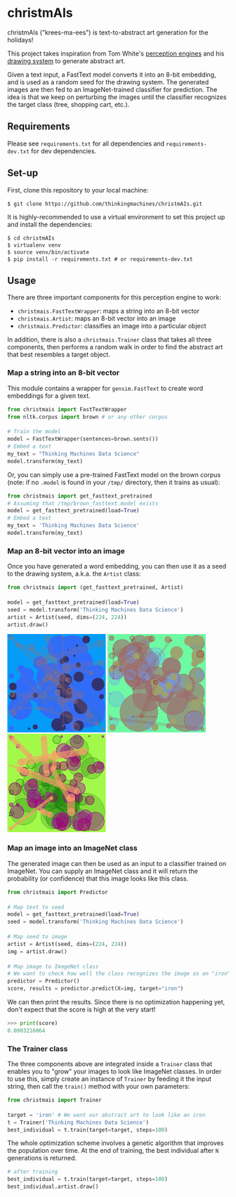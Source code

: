 # christmAIs

christmAIs ("krees-ma-ees") is text-to-abstract art generation for the holidays!

This project takes inspiration from Tom White's [perception
engines](https://medium.com/artists-and-machine-intelligence/perception-engines-8a46bc598d57)
and his [drawing system](https://github.com/dribnet/dopes) to generate abstract
art. 

Given a text input, a FastText model converts it into an 8-bit embedding, and
is used as a random seed for the drawing system. The generated images are then
fed to an ImageNet-trained classifier for prediction. The idea is that we keep
on perturbing the images until the classifier recognizes the target class
(tree, shopping cart, etc.).

## Requirements

Please see `requirements.txt` for all dependencies and `requirements-dev.txt` for dev dependencies.

## Set-up

First, clone this repository to your local machine:

```shell
$ git clone https://github.com/thinkingmachines/christmAIs.git
```

It is highly-recommended to use a virtual environment to set this project up
and install the dependencies:

```shell
$ cd christmAIs 
$ virtualenv venv
$ source venv/bin/activate
$ pip install -r requirements.txt # or requirements-dev.txt
```

## Usage

There are three important components for this perception engine to work:
- `christmais.FastTextWrapper`: maps a string into an 8-bit vector
- `christmais.Artist`: maps an 8-bit vector into an image
- `christmais.Predictor`: classifies an image into a particular object

In addition, there is also a `christmais.Trainer` class that takes all three
components, then performs a random walk in order to find the abstract art that
best resembles a target object.

### Map a string into an 8-bit vector

This module contains a wrapper for `gensim.FastText` to create word embeddings
for a given text.

```python
from christmais import FastTextWrapper
from nltk.corpus import brown # or any other corpus

# Train the model
model = FastTextWrapper(sentences=brown.sents())
# Embed a text
my_text = "Thinking Machines Data Science"
model.transform(my_text)
```

Or, you can simply use a pre-trained FastText model on the brown corpus (note:
if no `.model` is found in your `/tmp/` directory, then it trains as usual):

```python
from christmais import get_fasttext_pretrained
# Assuming that /tmp/brown_fasttext.model exists
model = get_fasttext_pretrained(load=True)
# Embed a text
my_text = 'Thinking Machines Data Science'
model.transform(my_text)
```

### Map an 8-bit vector into an image

Once you have generated a word embedding, you can then use it as a seed to the
drawing system, a.k.a. the `Artist` class:

```python
from christmais import (get_fasttext_pretrained, Artist)

model = get_fasttext_pretrained(load=True)
seed = model.transform('Thinking Machines Data Science')
artist = Artist(seed, dims=(224, 224)) 
artist.draw()
```

![](assets/artist1.png)
![](assets/artist2.png)
![](assets/artist3.png)

### Map an image into an ImageNet class

The generated image can then be used as an input to a classifier trained on ImageNet.
You can supply an ImageNet class and it will return the probability (or confidence)
that this image looks like this class.

```python
from christmais import Predictor

# Map text to seed
model = get_fasttext_pretrained(load=True)
seed = model.transform('Thinking Machines Data Science')

# Map seed to image
artist = Artist(seed, dims=(224, 224)) 
img = artist.draw()

# Map image to ImageNet class
# We want to check how well the class recognizes the image as an "iron"
predictor = Predictor()
score, results = predictor.predict(X=img, target="iron")
```

We can then print the results. Since there is no optimization happening yet,
don't expect that the score is high at the very start!

```python
>>> print(score)
0.0003216064
```

### The Trainer class

The three components above are integrated inside a `Trainer` class that enables
you to "grow" your images to look like ImageNet classes. In order to use this,
simply create an instance of `Trainer` by feeding it the input string, then
call the `train()` method with your own parameters:

```python
from christmais import Trainer

target = 'iron' # We want our abstract art to look like an iron
t = Trainer('Thinking Machines Data Science')
best_individual = t.train(target=target, steps=100)
```

The whole optimization scheme involves a genetic algorithm that improves the
population over time. At the end of training, the best individual after `N`
generations is returned.

```python
# after training
best_individual = t.train(target=target, steps=100)
best_individual.artist.draw()
```
